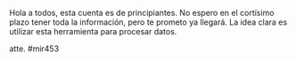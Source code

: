 Hola a todos, esta cuenta es de principiantes.
No espero en el cortísimo plazo tener toda la información, pero te prometo ya llegará.
La idea clara es utilizar esta herramienta para procesar datos.

atte.
#mir453
